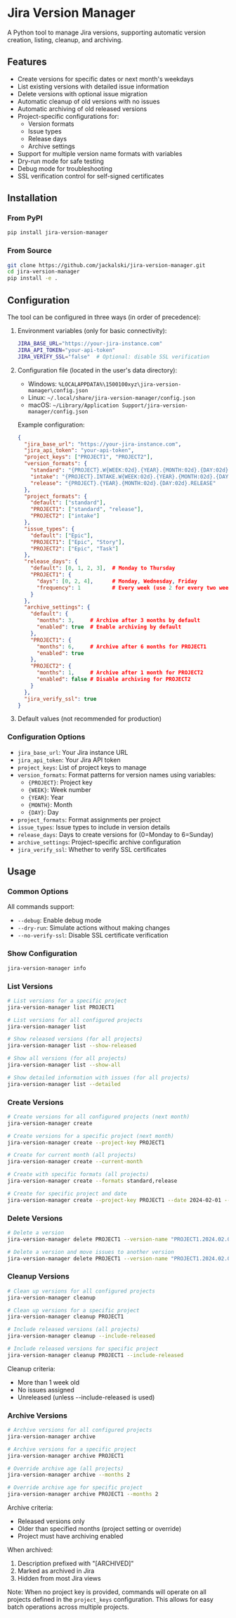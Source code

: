 # Jira Version Manager

A Python tool to manage Jira versions, supporting automatic version creation, listing, cleanup, and archiving.

## Features

- Create versions for specific dates or next month's weekdays
- List existing versions with detailed issue information
- Delete versions with optional issue migration
- Automatic cleanup of old versions with no issues
- Automatic archiving of old released versions
- Project-specific configurations for:
  - Version formats
  - Issue types
  - Release days
  - Archive settings
- Support for multiple version name formats with variables
- Dry-run mode for safe testing
- Debug mode for troubleshooting
- SSL verification control for self-signed certificates

## Installation

### From PyPI
```bash
pip install jira-version-manager
```

### From Source
```bash
git clone https://github.com/jackalski/jira-version-manager.git
cd jira-version-manager
pip install -e .
```

## Configuration

The tool can be configured in three ways (in order of precedence):

1. Environment variables (only for basic connectivity):
   ```bash
   JIRA_BASE_URL="https://your-jira-instance.com"
   JIRA_API_TOKEN="your-api-token"
   JIRA_VERIFY_SSL="false"  # Optional: disable SSL verification
   ```

2. Configuration file (located in the user's data directory):
   - Windows: `%LOCALAPPDATA%\1500100xyz\jira-version-manager\config.json`
   - Linux: `~/.local/share/jira-version-manager/config.json`
   - macOS: `~/Library/Application Support/jira-version-manager/config.json`

   Example configuration:
   ```json
   {
     "jira_base_url": "https://your-jira-instance.com",
     "jira_api_token": "your-api-token",
     "project_keys": ["PROJECT1", "PROJECT2"],
     "version_formats": {
       "standard": "{PROJECT}.W{WEEK:02d}.{YEAR}.{MONTH:02d}.{DAY:02d}",
       "intake": "{PROJECT}.INTAKE.W{WEEK:02d}.{YEAR}.{MONTH:02d}.{DAY:02d}",
       "release": "{PROJECT}.{YEAR}.{MONTH:02d}.{DAY:02d}.RELEASE"
     },
     "project_formats": {
       "default": ["standard"],
       "PROJECT1": ["standard", "release"],
       "PROJECT2": ["intake"]
     },
     "issue_types": {
       "default": ["Epic"],
       "PROJECT1": ["Epic", "Story"],
       "PROJECT2": ["Epic", "Task"]
     },
     "release_days": {
       "default": [0, 1, 2, 3],  # Monday to Thursday
       "PROJECT1": {
         "days": [0, 2, 4],      # Monday, Wednesday, Friday
         "frequency": 1          # Every week (use 2 for every two weeks)
       }
     },
     "archive_settings": {
       "default": {
         "months": 3,     # Archive after 3 months by default
         "enabled": true  # Enable archiving by default
       },
       "PROJECT1": {
         "months": 6,     # Archive after 6 months for PROJECT1
         "enabled": true
       },
       "PROJECT2": {
         "months": 1,     # Archive after 1 month for PROJECT2
         "enabled": false # Disable archiving for PROJECT2
       }
     },
     "jira_verify_ssl": true
   }
   ```

3. Default values (not recommended for production)

### Configuration Options

- `jira_base_url`: Your Jira instance URL
- `jira_api_token`: Your Jira API token
- `project_keys`: List of project keys to manage
- `version_formats`: Format patterns for version names using variables:
  - `{PROJECT}`: Project key
  - `{WEEK}`: Week number
  - `{YEAR}`: Year
  - `{MONTH}`: Month
  - `{DAY}`: Day
- `project_formats`: Format assignments per project
- `issue_types`: Issue types to include in version details
- `release_days`: Days to create versions for (0=Monday to 6=Sunday)
- `archive_settings`: Project-specific archive configuration
- `jira_verify_ssl`: Whether to verify SSL certificates

## Usage

### Common Options
All commands support:
- `--debug`: Enable debug mode
- `--dry-run`: Simulate actions without making changes
- `--no-verify-ssl`: Disable SSL certificate verification

### Show Configuration
```bash
jira-version-manager info
```

### List Versions
```bash
# List versions for a specific project
jira-version-manager list PROJECT1

# List versions for all configured projects
jira-version-manager list

# Show released versions (for all projects)
jira-version-manager list --show-released

# Show all versions (for all projects)
jira-version-manager list --show-all

# Show detailed information with issues (for all projects)
jira-version-manager list --detailed
```

### Create Versions
```bash
# Create versions for all configured projects (next month)
jira-version-manager create

# Create versions for a specific project (next month)
jira-version-manager create --project-key PROJECT1

# Create for current month (all projects)
jira-version-manager create --current-month

# Create with specific formats (all projects)
jira-version-manager create --formats standard,release

# Create for specific project and date
jira-version-manager create --project-key PROJECT1 --date 2024-02-01 --formats intake,release
```

### Delete Versions
```bash
# Delete a version
jira-version-manager delete PROJECT1 --version-name "PROJECT1.2024.02.01.RELEASE"

# Delete a version and move issues to another version
jira-version-manager delete PROJECT1 --version-name "PROJECT1.2024.02.01.RELEASE" --move-to "PROJECT1.2024.02.01.RELEASE"
```

### Cleanup Versions
```bash
# Clean up versions for all configured projects
jira-version-manager cleanup

# Clean up versions for a specific project
jira-version-manager cleanup PROJECT1

# Include released versions (all projects)
jira-version-manager cleanup --include-released

# Include released versions for specific project
jira-version-manager cleanup PROJECT1 --include-released
```

Cleanup criteria:
- More than 1 week old
- No issues assigned
- Unreleased (unless --include-released is used)

### Archive Versions
```bash
# Archive versions for all configured projects
jira-version-manager archive

# Archive versions for a specific project
jira-version-manager archive PROJECT1

# Override archive age (all projects)
jira-version-manager archive --months 2

# Override archive age for specific project
jira-version-manager archive PROJECT1 --months 2
```

Archive criteria:
- Released versions only
- Older than specified months (project setting or override)
- Project must have archiving enabled

When archived:
1. Description prefixed with "[ARCHIVED]"
2. Marked as archived in Jira
3. Hidden from most Jira views

Note: When no project key is provided, commands will operate on all projects defined in the `project_keys` configuration. This allows for easy batch operations across multiple projects.
